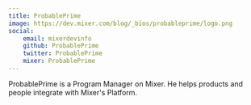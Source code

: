 ```yaml
---
title: ProbablePrime
image: https://dev.mixer.com/blog/_bios/probableprime/logo.png
social:
    email: mixerdevinfo
    github: ProbablePrime
    twitter: ProbablePrime
    mixer: ProbablePrime
---
```


ProbablePrime is a Program Manager on Mixer. He helps products and people integrate with Mixer's Platform.
